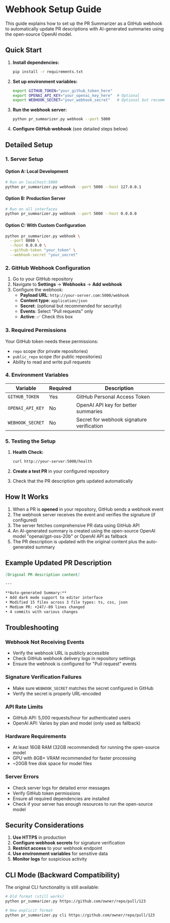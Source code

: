 # Webhook Setup Guide

This guide explains how to set up the PR Summarizer as a GitHub webhook to automatically update PR descriptions with AI-generated summaries using the open-source OpenAI model.

## Quick Start

1. **Install dependencies:**
   ```bash
   pip install -r requirements.txt
   ```

2. **Set up environment variables:**
   ```bash
   export GITHUB_TOKEN="your_github_token_here"
   export OPENAI_API_KEY="your_openai_key_here"  # Optional
   export WEBHOOK_SECRET="your_webhook_secret"   # Optional but recommended
   ```

3. **Run the webhook server:**
   ```bash
   python pr_summarizer.py webhook --port 5000
   ```

4. **Configure GitHub webhook** (see detailed steps below)

## Detailed Setup

### 1. Server Setup

#### Option A: Local Development
```bash
# Run on localhost:5000
python pr_summarizer.py webhook --port 5000 --host 127.0.0.1
```

#### Option B: Production Server
```bash
# Run on all interfaces
python pr_summarizer.py webhook --port 5000 --host 0.0.0.0
```

#### Option C: With Custom Configuration
```bash
python pr_summarizer.py webhook \
  --port 8080 \
  --host 0.0.0.0 \
  --github-token "your_token" \
  --webhook-secret "your_secret"
```

### 2. GitHub Webhook Configuration

1. Go to your GitHub repository
2. Navigate to **Settings** → **Webhooks** → **Add webhook**
3. Configure the webhook:
   - **Payload URL**: `http://your-server.com:5000/webhook`
   - **Content type**: `application/json`
   - **Secret**: (optional but recommended for security)
   - **Events**: Select "Pull requests" only
   - **Active**: ✅ Check this box

### 3. Required Permissions

Your GitHub token needs these permissions:
- `repo` scope (for private repositories)
- `public_repo` scope (for public repositories)
- Ability to read and write pull requests

### 4. Environment Variables

| Variable | Required | Description |
|----------|----------|-------------|
| `GITHUB_TOKEN` | Yes | GitHub Personal Access Token |
| `OPENAI_API_KEY` | No | OpenAI API key for better summaries |
| `WEBHOOK_SECRET` | No | Secret for webhook signature verification |

### 5. Testing the Setup

1. **Health Check:**
   ```bash
   curl http://your-server:5000/health
   ```

2. **Create a test PR** in your configured repository
3. Check that the PR description gets updated automatically

## How It Works

1. When a PR is **opened** in your repository, GitHub sends a webhook event
2. The webhook server receives the event and verifies the signature (if configured)
3. The server fetches comprehensive PR data using GitHub API
4. An AI-generated summary is created using the open-source OpenAI model "openai/gpt-oss-20b" or OpenAI API as fallback
5. The PR description is updated with the original content plus the auto-generated summary

## Example Updated PR Description

```markdown
[Original PR description content]

---

**Auto-generated Summary:**
• Add dark mode support to editor interface
• Modified 15 files across 3 file types: ts, css, json
• Medium PR: +247/-89 lines changed
• 4 commits with various changes
```

## Troubleshooting

### Webhook Not Receiving Events
- Verify the webhook URL is publicly accessible
- Check GitHub webhook delivery logs in repository settings
- Ensure the webhook is configured for "Pull request" events

### Signature Verification Failures
- Make sure `WEBHOOK_SECRET` matches the secret configured in GitHub
- Verify the secret is properly URL-encoded

### API Rate Limits
- GitHub API: 5,000 requests/hour for authenticated users
- OpenAI API: Varies by plan and model (only used as fallback)

### Hardware Requirements
- At least 16GB RAM (32GB recommended) for running the open-source model
- GPU with 8GB+ VRAM recommended for faster processing
- ~20GB free disk space for model files

### Server Errors
- Check server logs for detailed error messages
- Verify GitHub token permissions
- Ensure all required dependencies are installed
- Check if your server has enough resources to run the open-source model

## Security Considerations

1. **Use HTTPS** in production
2. **Configure webhook secrets** for signature verification
3. **Restrict access** to your webhook endpoint
4. **Use environment variables** for sensitive data
5. **Monitor logs** for suspicious activity

## CLI Mode (Backward Compatibility)

The original CLI functionality is still available:

```bash
# Old format (still works)
python pr_summarizer.py https://github.com/owner/repo/pull/123

# New explicit format
python pr_summarizer.py cli https://github.com/owner/repo/pull/123
```